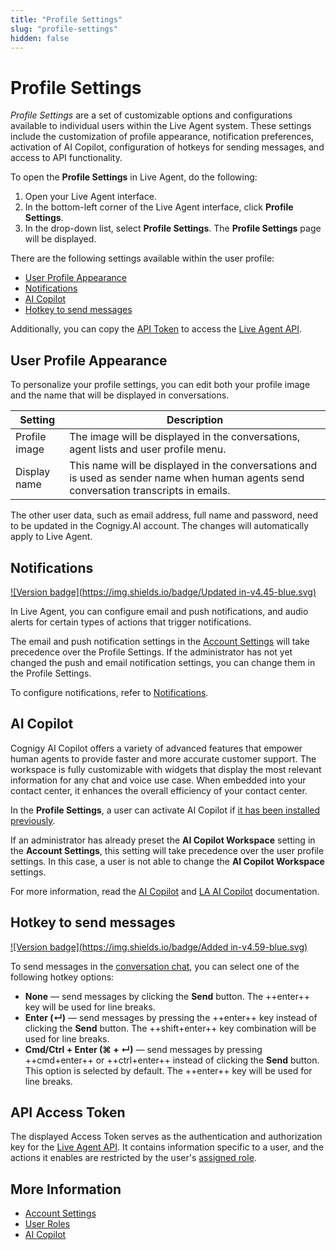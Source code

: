 ```yaml
---
title: "Profile Settings" 
slug: "profile-settings" 
hidden: false 
---
```


# Profile Settings

_Profile Settings_ are a set of customizable options and configurations available to individual users within the Live Agent system. These settings include the customization of profile appearance, notification preferences, activation of AI Copilot, configuration of hotkeys for sending messages, and access to API functionality.

To open the **Profile Settings** in Live Agent, do the following:

1. Open your Live Agent interface. 
2. In the bottom-left corner of the Live Agent interface, click **Profile Settings**.
3. In the drop-down list, select **Profile Settings**. The **Profile Settings** page will be displayed.

There are the following settings available within the user profile:

- [User Profile Appearance](#user-profile-appearance)
- [Notifications](#notifications)
- [AI Copilot](#ai-copilot)
- [Hotkey to send messages](#hotkey-to-send-messages)

Additionally, you can copy the [API Token](#api-access-token) to access the [Live Agent API](https://liveagent-trial.cognigy.ai/openapi).

## User Profile Appearance

To personalize your profile settings, you can edit both your profile image and the name that will be displayed in conversations.

| Setting       | Description                                                                                                                            |
|---------------|----------------------------------------------------------------------------------------------------------------------------------------|
| Profile image | The image will be displayed in the conversations, agent lists and user profile menu.                                                   |
| Display name  | This name will be displayed in the conversations and is used as sender name when human agents send conversation transcripts in emails. |

The other user data, such as email address, full name and password, need to be updated in the Cognigy.AI account. The changes will automatically apply to Live Agent.

## Notifications

[![Version badge](https://img.shields.io/badge/Updated in-v4.45-blue.svg)](../release-notes/4.45.md)

In Live Agent, you can configure email and push notifications, and audio alerts for certain types of actions that trigger notifications.

The email and push notification settings in the [Account Settings](notifications.md#configure-notifications-at-the-account-level) will take precedence over the Profile Settings.
If the administrator has not yet changed the push and email notification settings, you can change them in the Profile Settings.

To configure notifications, refer to [Notifications](notifications.md#configure-notifications-at-the-user-profile-level).

## AI Copilot

Cognigy AI Copilot offers a variety of advanced features that empower human agents to provide faster and more accurate customer support. The workspace is fully customizable with widgets that display the most relevant information for any chat and voice use case. When embedded into your contact center, it enhances the overall efficiency of your contact center.

In the **Profile Settings**, a user can activate AI Copilot if [it has been installed previously](../ai-copilot/getting-started.md).

If an administrator has already preset the **AI Copilot Workspace** setting in the **Account Settings**,
this setting will take precedence over the user profile settings.
In this case, a user is not able to change the **AI Copilot Workspace** settings.

For more information, read the [AI Copilot](assistants/ai-copilot.md) and [LA AI Copilot](assistants/la-ai-copilot.md) documentation.

## Hotkey to send messages

[![Version badge](https://img.shields.io/badge/Added in-v4.59-blue.svg)](../release-notes/4.59.md)

To send messages in the [conversation chat](conversation/conversation-workflow.md), you can select one of the following hotkey options:

- **None** — send messages by clicking the **Send** button. The ++enter++ key will be used for line breaks.
- **Enter (↵)** — send messages by pressing the ++enter++ key instead of clicking the **Send** button. The ++shift+enter++ key combination will be used for line breaks.
- **Cmd/Ctrl + Enter (⌘ + ↵)** — send messages by pressing ++cmd+enter++ or ++ctrl+enter++ instead of clicking the **Send** button. This option is selected by default. The ++enter++ key will be used for line breaks.

## API Access Token

The displayed Access Token serves as the authentication and authorization key for the  [Live Agent API](https://liveagent-trial.cognigy.ai/openapi). It contains information specific to a user, and the actions it enables are restricted by the user's [assigned role](roles.md).

## More Information

- [Account Settings](settings/account-settings.md)
- [User Roles](roles.md)
- [AI Copilot](../ai-copilot/overview.md)